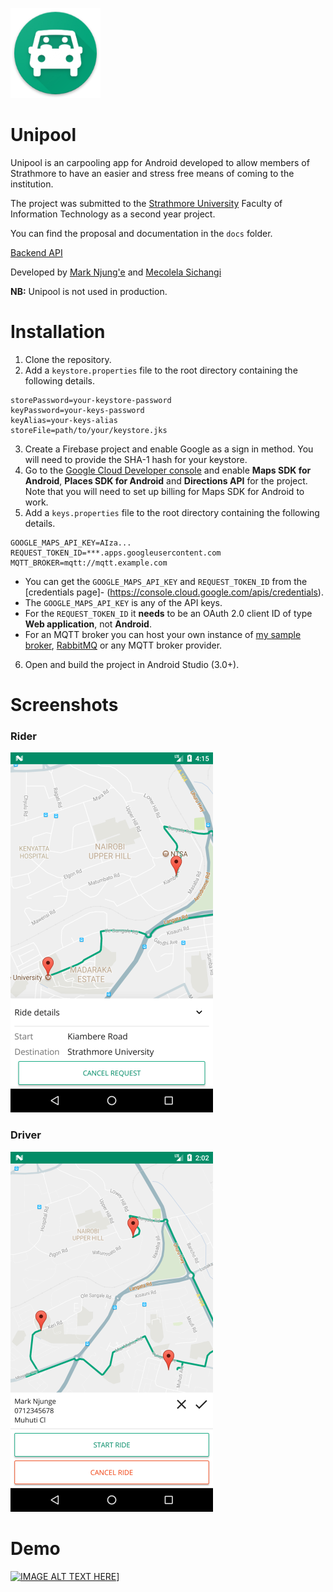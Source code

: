 ![alt text](/images/icon.png)

 # Unipool

Unipool is an carpooling app for Android developed to allow members of Strathmore to have an easier and 
stress free means of coming to the institution.  

The project was submitted to the [Strathmore University](http://www.strathmore.edu/) Faculty of Information Technology as a second year project.

You can find the proposal and documentation in the `docs` folder.  

[Backend API](https://github.com/MarkNjunge/Unipool-backend)

Developed by [Mark Njung'e](https://github.com/MarkNjunge) and [Mecolela Sichangi](https://github.com/Sichangime)

**NB:** Unipool is not used in production.

# Installation
1. Clone the repository.
2. Add a `keystore.properties` file to the root directory containing the following details.  
```
storePassword=your-keystore-password
keyPassword=your-keys-password
keyAlias=your-keys-alias
storeFile=path/to/your/keystore.jks
```
3. Create a Firebase project and enable Google as a sign in method. You will need to provide the SHA-1 hash for your keystore.
4. Go to the [Google Cloud Developer console](https://console.cloud.google.com/apis/library) and 
enable **Maps SDK for Android**, **Places SDK for Android** and **Directions API** for the project.  
Note that you will need to set up billing for Maps SDK for Android to work.
6. Add a `keys.properties` file to the root directory containing the following details.  
```
GOOGLE_MAPS_API_KEY=AIza...
REQUEST_TOKEN_ID=***.apps.googleusercontent.com
MQTT_BROKER=mqtt://mqtt.example.com
```
- You can get the `GOOGLE_MAPS_API_KEY` and `REQUEST_TOKEN_ID` from the [credentials page]- (https://console.cloud.google.com/apis/credentials).  
- The `GOOGLE_MAPS_API_KEY` is any of the API keys.  
- For the `REQUEST_TOKEN_ID` it **needs** to be an OAuth 2.0 client ID of type **Web application**, not **Android**.  
- For an MQTT broker you can host your own instance of [my sample broker](https://github.com/MarkNjunge/mqtt-broker), [RabbitMQ](https://www.rabbitmq.com) or any MQTT broker provider.  
6. Open and build the project in Android Studio (3.0+). 

# Screenshots
### Rider
![alt text](/images/rider.png)

### Driver
![alt text](/images/driver.png)

# Demo
[![IMAGE ALT TEXT HERE](https://img.youtube.com/vi/pY5Utpqnvd8/0.jpg)](https://www.youtube.com/watch?v=pY5Utpqnvd8)]
